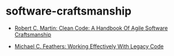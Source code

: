 # software-craftsmanship

* [Robert C. Martin: Clean Code: A Handbook Of Agile Software Craftsmanship](https://github.com/markusi7/software-craftsmanship/blob/master/books/clean_code_a_handbook_of_agile_software_craftsmanship.md)

* [Michael C. Feathers: Working Effectively With Legacy Code](https://github.com/markusi7/software-craftsmanship/blob/master/books/working_effectively_with_legacy_code.md)
